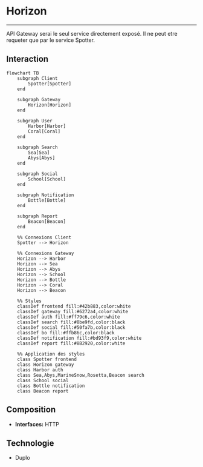 # Horizon

---

API Gateway serai le seul service directement exposé. Il ne peut etre requeter que par le service Spotter.

## Interaction

```mermaid
flowchart TB
    subgraph Client
        Spotter[Spotter]
    end

    subgraph Gateway
        Horizon[Horizon]
    end

    subgraph User
        Harbor[Harbor]
		Coral[Coral]
    end

    subgraph Search
        Sea[Sea]
        Abys[Abys]
    end

    subgraph Social
        School[School]
    end

    subgraph Notification
        Bottle[Bottle]
    end

	subgraph Report
		Beacon[Beacon]
	end

    %% Connexions Client
    Spotter --> Horizon

    %% Connexions Gateway
    Horizon --> Harbor
    Horizon --> Sea
    Horizon --> Abys
    Horizon --> School
    Horizon --> Bottle
	Horizon --> Coral
	Horizon --> Beacon
	
    %% Styles
    classDef frontend fill:#42b883,color:white
    classDef gateway fill:#6272a4,color:white
    classDef auth fill:#ff79c6,color:white
    classDef search fill:#8be9fd,color:black
    classDef social fill:#50fa7b,color:black
    classDef bo fill:#ffb86c,color:black
    classDef notification fill:#bd93f9,color:white
	classDef report fill:#8B2920,color:white

    %% Application des styles
    class Spotter frontend
    class Horizon gateway
    class Harbor auth
    class Sea,Abys,MarineSnow,Rosetta,Beacon search
    class School social
    class Bottle notification
	class Beacon report
```

## Composition

- **Interfaces:** HTTP

## Technologie

- Duplo